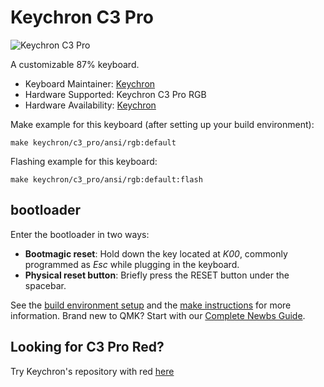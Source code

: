 # Keychron C3 Pro

![Keychron C3 Pro](https://i.imgur.com/b4FTJsf.jpg)

A customizable 87% keyboard.

* Keyboard Maintainer: [Keychron](https://github.com/keychron)
* Hardware Supported: Keychron C3 Pro RGB
* Hardware Availability: [Keychron](https://www.keychron.com/)

Make example for this keyboard (after setting up your build environment):

    make keychron/c3_pro/ansi/rgb:default 

Flashing example for this keyboard:

    make keychron/c3_pro/ansi/rgb:default:flash

## bootloader

Enter the bootloader in two ways:

* **Bootmagic reset**: Hold down the key located at *K00*, commonly programmed as *Esc* while plugging in the keyboard.
* **Physical reset button**: Briefly press the RESET button under the spacebar.

See the [build environment setup](https://docs.qmk.fm/#/getting_started_build_tools) and the [make instructions](https://docs.qmk.fm/#/getting_started_make_guide) for more information. Brand new to QMK? Start with our [Complete Newbs Guide](https://docs.qmk.fm/#/newbs).

## Looking for C3 Pro Red?

Try Keychron's repository with red [here](https://github.com/Keychron/qmk_firmware/tree/playground/keyboards/keychron/c3_pro/)
